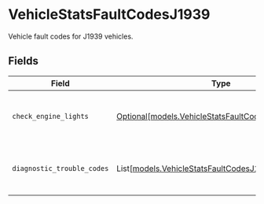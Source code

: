 # VehicleStatsFaultCodesJ1939

Vehicle fault codes for J1939 vehicles.


## Fields

| Field                                                                                                      | Type                                                                                                       | Required                                                                                                   | Description                                                                                                |
| ---------------------------------------------------------------------------------------------------------- | ---------------------------------------------------------------------------------------------------------- | ---------------------------------------------------------------------------------------------------------- | ---------------------------------------------------------------------------------------------------------- |
| `check_engine_lights`                                                                                      | [Optional[models.VehicleStatsFaultCodesJ1939Lights]](../models/vehiclestatsfaultcodesj1939lights.md)       | :heavy_minus_sign:                                                                                         | Status of engine lights on J1939 vehicles.                                                                 |
| `diagnostic_trouble_codes`                                                                                 | List[[models.VehicleStatsFaultCodesJ1939TroubleCode](../models/vehiclestatsfaultcodesj1939troublecode.md)] | :heavy_minus_sign:                                                                                         | Diagnostic trouble codes for J1939 vehicles.                                                               |